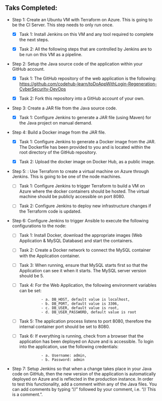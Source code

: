 ## Taks Completed:
- Step 1: Create an Ubuntu VM with Terraform on Azure. This is going to be the CI Server. This step needs to only run once.

    - [x] Task 1: Install Jenkins on this VM and any tool required to complete the next steps.
    
    - [x] Task 2: All the following steps that are controlled by Jenkins are to be run on this VM as a pipeline.
    
- Step 2: Setup the Java source code of the application within your GitHub account.

    - [x] Task 1: The GitHub repository of the web application is the following: https://github.com/codehub-learn/toDoAppWithLogin-Regeneration-CyberSecurity-DevOps
    
    - [x] Task 2: Fork this repository into a GitHub account of your own.

- Step 3: Create a JAR file from the Java source code.

    - [x] Task 1: Configure Jenkins to generate a JAR file (using Maven) for the Java project on manual demand.
    
- Step 4: Build a Docker image from the JAR file.

    - [x] Task 1: Configure Jenkins to generate a Docker image from the JAR. The Dockerfile has been provided to you and is located within the root directory of the GitHub repository.
    
    - [x] Task 2: Upload the docker image on Docker Hub, as a public image.

- Step 5: : Use Terraform to create a virtual machine on Azure through Jenkins. This is going to be one of the node machines.

    - [ ] Task 1: Configure Jenkins to trigger Terraform to build a VM on Azure where the docker containers should be hosted. The virtual machine should be publicly accessible on port 8080.
    
    - [ ] Task 2: Configure Jenkins to deploy new infrastructure changes if the Terraform code is updated.
    
- Step 6: Configure Jenkins to trigger Ansible to execute the following configurations to the node:

    - [ ] Task 1: Install Docker, download the appropriate images (Web Application & MySQL Database) and start the containers.
    
    - [ ] Task 2: Create a Docker network to connect the MySQL container with the Application container.
    
    - [ ] Task 3: When running, ensure that MySQL starts first so that the Application can see it when it starts. The MySQL server version should be 5.
    
    - [ ] Task 4: For the Web Application, the following environment variables can be set:
    
                    - a. DB_HOST, default value is localhost,
                    - b. DB_PORT, default value is 3306,
                    - c. DB_USER, default value is root,
                    - d. DB_USER_PASSWORD, default value is root
                    
    - [ ] Task 5: The application process listens to port 8080, therefore the internal container port should be set to 8080.
    
    - [ ] Task 6: If everything is running, check from a browser that the application has been deployed on Azure and is accessible. To login into the application, use the following credentials:
    
                    - a. Username: admin,
                    - b. Password: admin
                    
- Step 7: Setup Jenkins so that when a change takes place in your Java code on GitHub, then the new version of the application is automatically deployed on Azure and is reflected in the production instance. In order to test this functionality, add a comment within any of the Java files. You can add comments by typing “//” followed by your comment, i.e. “// This is a comment.”.


